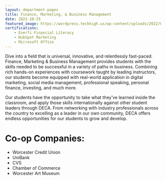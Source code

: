 ```yaml
---
layout: department-pages
title: Finance, Marketing, & Business Management
date: 2022-10-25
featured_image: https://wordpress.techhigh.us/wp-content/uploads/2022/04/kanchanara-5hcV51EeeWc-unsplash-1.jpg
certifications:
    - Everfi Financial Literacy
    - HubSpot Marketing 
    - Microsoft Office 
---
```


Dive into a field that is universal, innovative, and relentlessly fast-paced. Finance, Marketing & Business Management provides students with the skills needed to be successful in a variety of paths in business. Combining rich hands-on experiences with coursework taught by leading instructors, our students become equipped with real-world application in digital marketing, social media management, professional speaking, personal finance, investing, and much more.

Our students have the opportunity to take what they’ve learned inside the classroom, and apply those skills internationally against other student leaders through DECA. From networking with industry professionals across the country to excelling as a leader in our own community, DECA offers endless opportunities for our students to grow and develop.

# Co-op Companies:
- Worcester Credit Union
- UniBank
- CVS
- Chamber of Commerce
- Worcester Art Museum

